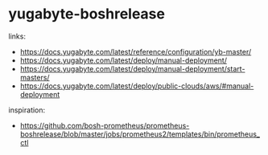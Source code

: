 # yugabyte-boshrelease

links:

- https://docs.yugabyte.com/latest/reference/configuration/yb-master/
- https://docs.yugabyte.com/latest/deploy/manual-deployment/
- https://docs.yugabyte.com/latest/deploy/manual-deployment/start-masters/
- https://docs.yugabyte.com/latest/deploy/public-clouds/aws/#manual-deployment

inspiration:

- https://github.com/bosh-prometheus/prometheus-boshrelease/blob/master/jobs/prometheus2/templates/bin/prometheus_ctl
